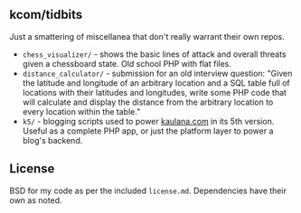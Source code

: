 ## kcom/tidbits

Just a smattering of miscellanea that don't really warrant their own repos.

* `chess_visualizer/` - shows the basic lines of attack and overall threats given
  a chessboard state. Old school PHP with flat files.
* `distance_calculator/` - submission for an old interview question:
  "Given the latitude and longitude of an arbitrary location and a SQL table full
  of locations with their latitudes and longitudes, write some PHP code that will
  calculate and display the distance from the arbitrary location to every location
  within the table."
* `k5/` - blogging scripts used to power [kaulana.com][1] in its 5th version. Useful
  as a complete PHP app, or just the platform layer to power a blog's backend.

## License

BSD for my code as per the included `license.md`. Dependencies have their own as
noted.

[1]: http://www.kaulana.com/